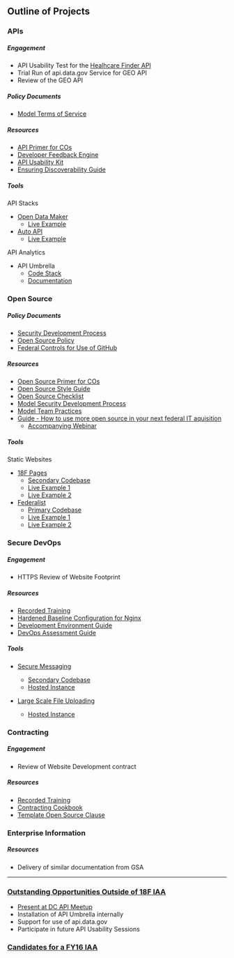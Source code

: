 ## Outline of Projects

### APIs

##### Engagement
* API Usability Test for the [Healhcare Finder API](https://finder.healthcare.gov/#services)
* Trial Run of api.data.gov Service for GEO API
* Review of the GEO API

##### Policy Documents
* [Model Terms of Service](https://github.com/GSA/API-Resources/tree/master/developer_tos#readme)

##### Resources 
* [API Primer for COs](https://pages.18f.gov/API-All-the-X/pages/api_primer_for_procurement_officers/)
* [Developer Feedback Engine](https://github.com/18F/CMS-APIs)
* [API Usability Kit](https://pages.18f.gov/API-Usability-Testing/pages/kit/)
* [Ensuring Discoverability Guide](https://pages.18f.gov/API-All-the-X/pages/ensuring_discoverability-a_guide/)

##### Tools

API Stacks

* [Open Data Maker](https://github.com/18F/open-data-maker)
  * [Live Example](https://collegescorecard.ed.gov/data/documentation/)
* [Auto API](https://github.com/18F/autoapi)
  * [Live Example](https://autoapi.18f.gov/)

API Analytics

* API Umbrella
  * [Code Stack](https://github.com/NREL/api-umbrella)
  * [Documentation](http://apiumbrella.io/docs/architecture/)

### Open Source 

##### Policy Documents
* [Security Development Process](http://18f.github.io/open-source-program/pages/model_security_development_process/)
* [Open Source Policy](http://18f.github.io/open-source-program/pages/model_oss_policy/)
* [Federal Controls for Use of GitHub](https://github.com/fisma-ready/github)

##### Resources 
* [Open Source Primer for COs](https://pages.18f.gov/open-source-program/pages/primer/)
* [Open Source Style Guide](https://pages.18f.gov/open-source-guide/)
* [Open Source Checklist](http://if.io/open-source-program-template/pages/opensource_checklist)
* [Model Security Development Process](https://pages.18f.gov/open-source-program/pages/model_security_development_process/)
* [Model Team Practices](https://github.com/18F/open-source-policy/blob/master/practice.md)
* [Guide - How to use more open source in your next federal IT aquisition](https://18f.gsa.gov/2014/11/26/how-to-use-more-open-source/)
  * [Accompanying Webinar](https://www.youtube.com/watch?v=09oa4VaHaHI)


##### Tools

Static Websites

* [18F Pages](https://github.com/18F/pages)
  * [Secondary Codebase](https://github.com/18F/pages-server)
  * [Live Example 1](https://pages.18f.gov/)
  * [Live Example 2](https://pages.18f.gov/guides/)
* [Federalist](federalist.18f.gov)
  * [Primary Codebase](https://github.com/18f/federalist)
  * [Live Example 1](https://collegescorecard.ed.gov/)
  * [Live Example 2](https://sbst.gov/)


### Secure DevOps 

##### Engagement
* HTTPS Review of Website Footprint

##### Resources

* [Recorded Training](https://www.youtube.com/watch?v=T1S52B1-NT4)
* [Hardened Baseline Configuration for Nginx](https://github.com/fisma-ready/nginx)
* [Development Environment Guide](https://pages.18f.gov/dev-environment/)
* [DevOps Assessment Guide](https://pages.18f.gov/devops-assessment/)

##### Tools

* [Secure Messaging](https://github.com/jgrevich/fugacious)
  * [Secondary Codebase](https://github.com/18F/docker-fugacious)
  * [Hosted Instance](https://fugacious.18f.gov/) 

* [Large Scale File Uploading](https://github.com/18F/voyage)
  * [Hosted Instance](https://voyage.18f.gov/) 

### Contracting 

##### Engagement
* Review of Website Development contract

##### Resources

* [Recorded Training](https://www.youtube.com/watch?v=bdlxkwqP2Kg)
* [Contracting Cookbook](https://pages.18f.gov/contracting-cookbook/)
* [Template Open Source Clause](https://pages.18f.gov/open-source-program/pages/contract_language/) 

### Enterprise Information 

##### Resources

* Delivery of similar documentation from GSA



------------------------

### [Outstanding Opportunities Outside of 18F IAA](https://github.com/18F/CMS.gov-developer/issues?utf8=%E2%9C%93&q=label%3A%22available+outside+of+IAA%22+)
* [Present at DC API Meetup](https://github.com/18F/CMS.gov-developer/issues/62)
* Installation of API Umbrella internally
* Support for use of api.data.gov
* Participate in future API Usability Sessions


### [Candidates for a FY16 IAA](https://github.com/18F/CMS.gov-developer/issues?utf8=%E2%9C%93&q=is%3Aissue+label%3A%22candidate+for+a+FY16+IAA%22+)

